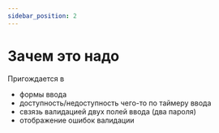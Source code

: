 ```yaml
---
sidebar_position: 2
---
```


# Зачем это надо

Пригождается в
- формы ввода
- доступность/недоступность чего-то по таймеру ввода 
- свзязь валидацией двух полей ввода (два пароля)
- отображение ошибок валидации



